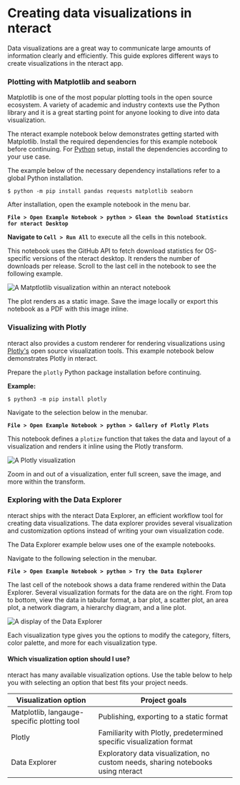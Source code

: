 # Creating data visualizations in nteract

Data visualizations are a great way to communicate large amounts of information clearly and efficiently. This guide explores different ways to create visualizations in the nteract app.

### Plotting with Matplotlib and seaborn

Matplotlib is one of the most popular plotting tools in the open source ecosystem. A variety of academic and industry contexts use the Python library and it is a great starting point for anyone looking to dive into data visualization.

The nteract example notebook below demonstrates getting started with Matplotlib.
Install the required dependencies for this example notebook before continuing. For [Python](https://www.python.org/downloads/) setup, install the dependencies according to your use case.

The example below of the necessary dependency installations refer to a global Python installation.

```
$ python -m pip install pandas requests matplotlib seaborn
```

After installation, open the example notebook in the menu bar.

**`File > Open Example Notebook > python > Glean the Download Statistics for nteract Desktop`**

**Navigate to `Cell > Run All`** to execute all the cells in this notebook.

This notebook uses the GitHub API to fetch download statistics for OS-specific versions of the nteract desktop. It renders the number of downloads per release. Scroll to the last cell in the notebook to see the following example.

![A Matptlotlib visualization within an nteract notebook](https://cldup.com/M-dPmjYXgL.png)

The plot renders as a static image. Save the image locally or export this notebook as a PDF with this image inline.

### Visualizing with Plotly

nteract also provides a custom renderer for rendering visualizations using [Plotly's](https://plot.ly/) open source visualization tools. This example notebook below demonstrates Plotly in nteract.

Prepare the `plotly` Python package installation before continuing.

**Example:**

```
$ python3 -m pip install plotly
```

Navigate to the selection below in the menubar.

**`File > Open Example Notebook > python > Gallery of Plotly Plots`**

This notebook defines a `plotize` function that takes the data and layout of a visualization and renders it inline using the Plotly transform.

![A Plotly visualization](https://cldup.com/dlhVzlypSi.png)

Zoom in and out of a visualization, enter full screen, save the image, and more within the transform.

### Exploring with the Data Explorer

nteract ships with the nteract Data Explorer, an efficient workflow tool for creating data visualizations. The data explorer provides several visualization and customization options instead of writing your own visualization code.

The Data Explorer example below uses one of the example notebooks. 

Navigate to the following selection in the menubar.

**`File > Open Example Notebook > python > Try the Data Explorer`**

The last cell of the notebook shows a data frame rendered within the Data Explorer. Several visualization formats for the data are on the right. From top to bottom, view the data in tabular format, a bar plot, a scatter plot, an area plot, a network diagram, a hierarchy diagram, and a line plot.

![A display of the Data Explorer](https://cldup.com/ZRhONURThl.png)

Each visualization type gives you the options to modify the category, filters, color palette, and more for each visualization type.

#### Which visualization option should I use?

nteract has many available visualization options. Use the table below to help you with selecting an option that best fits your project needs.

| Visualization option | Project goals |
| ---- | ---- |
| Matplotlib, langauge-specific plotting tool | Publishing, exporting to a static format |
| Plotly | Familiarity with Plotly, predetermined specific visualization format |
| Data Explorer | Exploratory data visualization, no custom needs, sharing notebooks using nteract |
